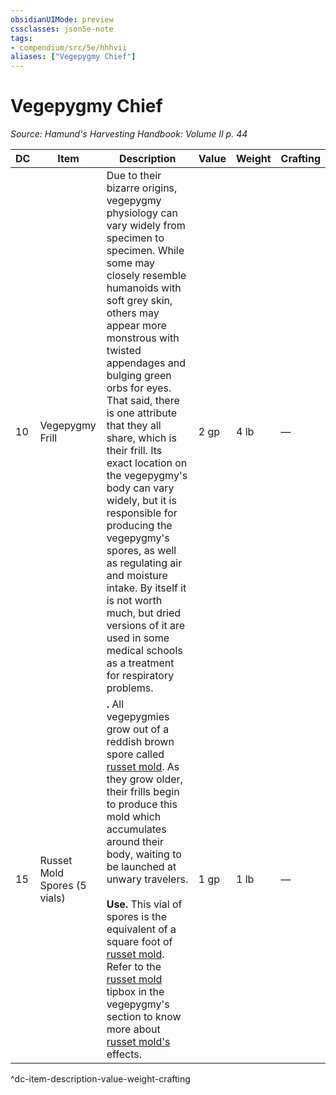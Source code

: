 ```yaml
---
obsidianUIMode: preview
cssclasses: json5e-note
tags:
- compendium/src/5e/hhhvii
aliases: ["Vegepygmy Chief"]
---
```

# Vegepygmy Chief
*Source: Hamund's Harvesting Handbook: Volume II p. 44* 

| DC | Item | Description | Value | Weight | Crafting |
|----|------|-------------|-------|--------|----------|
| 10 | Vegepygmy Frill | Due to their bizarre origins, vegepygmy physiology can vary widely from specimen to specimen. While some may closely resemble humanoids with soft grey skin, others may appear more monstrous with twisted appendages and bulging green orbs for eyes. That said, there is one attribute that they all share, which is their frill. Its exact location on the vegepygmy's body can vary widely, but it is responsible for producing the vegepygmy's spores, as well as regulating air and moisture intake. By itself it is not worth much, but dried versions of it are used in some medical schools as a treatment for respiratory problems. | 2 gp | 4 lb | — |
| 15 | Russet Mold Spores (5 vials) | **.** All vegepygmies grow out of a reddish brown spore called [russet mold](compendium/traps-hazards/russet-mold-vgm.md). As they grow older, their frills begin to produce this mold which accumulates around their body, waiting to be launched at unwary travelers.<br /><br />**Use.** This vial of spores is the equivalent of a square foot of [russet mold](compendium/traps-hazards/russet-mold-vgm.md). Refer to the [russet mold](compendium/traps-hazards/russet-mold-vgm.md) tipbox in the vegepygmy's section to know more about [russet mold's](compendium/traps-hazards/russet-mold-vgm.md) effects. | 1 gp | 1 lb | — |
^dc-item-description-value-weight-crafting